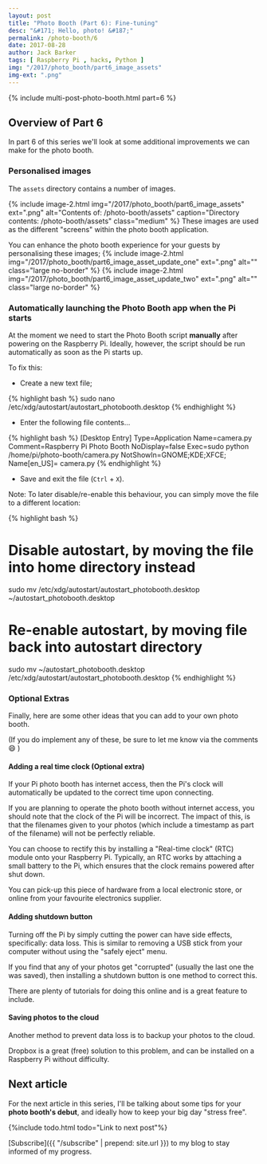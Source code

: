 ```yaml
---
layout: post
title: "Photo Booth (Part 6): Fine-tuning"
desc: "&#171; Hello, photo! &#187;"
permalink: /photo-booth/6
date: 2017-08-28
author: Jack Barker
tags: [ Raspberry Pi , hacks, Python ]
img: "/2017/photo_booth/part6_image_assets"
img-ext: ".png"
---
```

{% include multi-post-photo-booth.html part=6 %}

## Overview of Part 6
In part 6 of this series we'll look at some additional improvements we can make for the photo booth.

### Personalised images
The `assets` directory contains a number of images.

{% include image-2.html
    img="/2017/photo_booth/part6_image_assets"
    ext=".png"
    alt="Contents of: /photo-booth/assets"
    caption="Directory contents: /photo-booth/assets"
    class="medium"
%}
These images are used as the different "screens" within the photo booth application.

You can enhance the photo booth experience for your guests by personalising these images;
{% include image-2.html
    img="/2017/photo_booth/part6_image_asset_update_one"
    ext=".png"
    alt=""
    class="large no-border"
%}
{% include image-2.html
    img="/2017/photo_booth/part6_image_asset_update_two"
    ext=".png"
    alt=""
    class="large no-border"
%}

### Automatically launching the Photo Booth app when the Pi starts

At the moment we need to start the Photo Booth script **manually** after powering on the Raspberry Pi.
Ideally, however, the script should be run automatically as soon as the Pi starts up.

To fix this:

- Create a new text file;

{% highlight bash %}
sudo nano /etc/xdg/autostart/autostart_photobooth.desktop
{% endhighlight %}

- Enter the following file contents...

{% highlight bash %}
    [Desktop Entry]
    Type=Application
    Name=camera.py
    Comment=Raspberry Pi Photo Booth 
    NoDisplay=false
    Exec=sudo python /home/pi/photo-booth/camera.py
    NotShowIn=GNOME;KDE;XFCE;
    Name[en_US]= camera.py
{% endhighlight %}

- Save and exit the file (`Ctrl` + `X`).

Note: To later disable/re-enable this behaviour, you can simply move the file to a different location:

{% highlight bash %}
# Disable autostart, by moving the file into home directory instead
sudo mv /etc/xdg/autostart/autostart_photobooth.desktop ~/autostart_photobooth.desktop

# Re-enable autostart, by moving file back into autostart directory
sudo mv ~/autostart_photobooth.desktop /etc/xdg/autostart/autostart_photobooth.desktop 
{% endhighlight %}


### Optional Extras

Finally, here are some other ideas that you can add to your own photo booth.

(If you do implement any of these, be sure to let me know via the comments :smile: )

#### Adding a real time clock (Optional extra)

If your Pi photo booth has internet access, then the Pi's clock will automatically be updated to the correct time upon connecting.

If you are planning to operate the photo booth without internet access, you should note that the clock of the Pi will be incorrect. The impact of this, is that the filenames given to your photos (which include a timestamp as part of the filename) will not be perfectly reliable.

You can choose to rectify this by installing a "Real-time clock" (RTC) module onto your Raspberry Pi. Typically, an RTC works by attaching a small battery to the Pi, which ensures that the clock remains powered after shut down.

You can pick-up this piece of hardware from a local electronic store, or online from your favourite electronics supplier.

#### Adding shutdown button

Turning off the Pi by simply cutting the power can have side effects, specifically: data loss. This is similar to removing a USB stick from your computer without using the "safely eject" menu.

If you find that any of your photos get "corrupted" (usually the last one the was saved), then installing a shutdown button is one method to correct this.

There are plenty of tutorials for doing this online and is a great feature to include.

#### Saving photos to the cloud

Another method to prevent data loss is to backup your photos to the cloud.

Dropbox is a great (free) solution to this problem, and can be installed on a Raspberry Pi without difficulty.


## Next article
For the next article in this series, I'll be talking about some tips for your <strong>photo booth's debut</strong>, and ideally how to keep your big day "stress free".

{%include todo.html todo="Link to next post"%}

[Subscribe]({{ "/subscribe" | prepend: site.url }}) to my blog to stay informed of my progress.